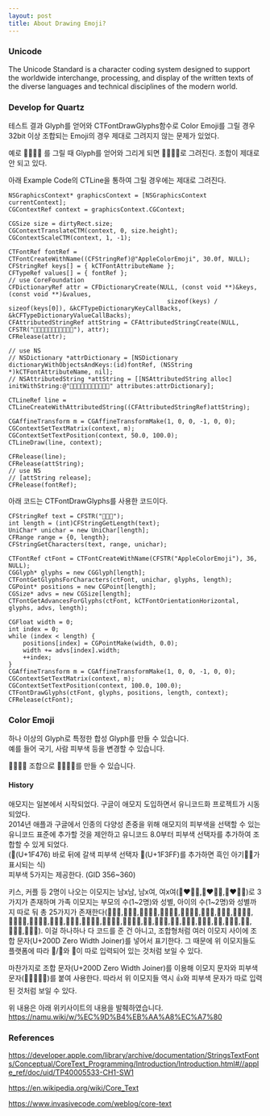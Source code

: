 ```yaml
---
layout: post
title: About Drawing Emoji?
---
```


### Unicode
 The Unicode Standard is a character coding system designed to support the worldwide interchange, processing, and display of the written texts of the diverse languages and technical disciplines of the modern world.

### Develop for Quartz

테스트 결과 Glyph를 얻어와 CTFontDrawGlyphs함수로 Color Emoji를 그릴 경우 32bit 이상 조합되는 Emoji의 경우 제대로 그려지지 않는 문제가 있었다.

예로 👨‍👩‍👧‍👧 를 그릴 때 Glyph를 얻어와 그리게 되면 👨👩👧👧로 그려진다. 조합이 제대로 안 되고 있다.

아래 Example Code의 CTLine을 통하여 그릴 경우에는 제대로 그려진다.

```
NSGraphicsContext* graphicsContext = [NSGraphicsContext currentContext];
CGContextRef context = graphicsContext.CGContext;

CGSize size = dirtyRect.size;
CGContextTranslateCTM(context, 0, size.height);
CGContextScaleCTM(context, 1, -1);

CTFontRef fontRef = CTFontCreateWithName((CFStringRef)@"AppleColorEmoji", 30.0f, NULL);
CFStringRef keys[] = { kCTFontAttributeName };
CFTypeRef values[] = { fontRef };
// use CoreFoundation
CFDictionaryRef attr = CFDictionaryCreate(NULL, (const void **)&keys, (const void **)&values,
                                            sizeof(keys) / sizeof(keys[0]), &kCFTypeDictionaryKeyCallBacks, &kCFTypeDictionaryValueCallBacks);
CFAttributedStringRef attString = CFAttributedStringCreate(NULL, CFSTR("👨‍👩‍👧‍👧🇰🇷💪🏾👩🏿‍🦳"), attr);
CFRelease(attr);

// use NS
// NSDictionary *attrDictionary = [NSDictionary dictionaryWithObjectsAndKeys:(id)fontRef, (NSString *)kCTFontAttributeName, nil];
// NSAttributedString *attString = [[NSAttributedString alloc] initWithString:@"👨‍👩‍👧‍👧🇰🇷💪🏾👩🏿‍🦳" attributes:attrDictionary];

CTLineRef line = CTLineCreateWithAttributedString((CFAttributedStringRef)attString);

CGAffineTransform m = CGAffineTransformMake(1, 0, 0, -1, 0, 0);
CGContextSetTextMatrix(context, m);
CGContextSetTextPosition(context, 50.0, 100.0);
CTLineDraw(line, context);

CFRelease(line);
CFRelease(attString);
// use NS
// [attString release];
CFRelease(fontRef);
```

아래 코드는 CTFontDrawGlyphs를 사용한 코드이다.

```
CFStringRef text = CFSTR("👩🏿‍🦳");
int length = (int)CFStringGetLength(text);
UniChar* unichar = new UniChar[length];
CFRange range = {0, length};
CFStringGetCharacters(text, range, unichar);

CTFontRef ctFont = CTFontCreateWithName(CFSTR("AppleColorEmoji"), 36, NULL);
CGGlyph* glyphs = new CGGlyph[length];
CTFontGetGlyphsForCharacters(ctFont, unichar, glyphs, length);
CGPoint* positions = new CGPoint[length];
CGSize* advs = new CGSize[length];
CTFontGetAdvancesForGlyphs(ctFont, kCTFontOrientationHorizontal, glyphs, advs, length);

CGFloat width = 0;
int index = 0;
while (index < length) {
    positions[index] = CGPointMake(width, 0.0);
    width += advs[index].width;
    ++index;
}
CGAffineTransform m = CGAffineTransformMake(1, 0, 0, -1, 0, 0);
CGContextSetTextMatrix(context, m);
CGContextSetTextPosition(context, 100.0, 100.0);
CTFontDrawGlyphs(ctFont, glyphs, positions, length, context);
CFRelease(ctFont);
```

### Color Emoji
하나 이상의 Glyph로 특정한 합성 Glyph를 만들 수 있습니다.  
예를 들어 국기, 사람 피부색 등을 변경할 수 있습니다.

👨👩👧👧 조합으로 👨‍👩‍👧‍👧를 만들 수 있습니다.  

#### History

애모지는 일본에서 시작되었다. 구글이 애모지 도입하면서 유니코드화 프로젝트가 시동되었다.  
2014년 애플과 구글에서 인종의 다양성 존중을 위해 애모지의 피부색을 선택할 수 있는 유니코드 표준에 추가할 것을 제안하고 유니코드 8.0부터 피부색 선택자를 추가하여 조합할 수 있게 되었다.  
(👶(U+1F476) 바로 뒤에 갈색 피부색 선택자 🏿(U+1F3FF)를 추가하면 흑인 아기👶🏿가 표시되는 식)  
피부색 5가지는 제공한다. (GID 356~360)

키스, 커플 등 2명이 나오는 이모지는 남x남, 남x여, 여x여(👨‍❤️‍💋‍👨,👩‍❤️‍💋‍👨,👩‍❤️‍💋‍👩)로 3가지가 존재하며 가족 이모지는 부모의 수(1~2명)와 성별, 아이의 수(1~2명)와 성별까지 따로 둬 총 25가지가 존재한다(👨‍👩‍👦,👨‍👩‍👧,👨‍👩‍👧‍👦,👨‍👩‍👦‍👦,👨‍👩‍👧‍👧,👨‍👨‍👦,👨‍👨‍👧,👨‍👨‍👧‍👦,👨‍👨‍👦‍👦,👨‍👨‍👧‍👧,👩‍👩‍👦,👩‍👩‍👧,👩‍👩‍👧‍👦,👩‍👩‍👦‍👦,👩‍👩‍👧‍👧,👨‍👦,👨‍👦‍👦,👨‍👧,👨‍👧‍👦,👨‍👧‍👧,👩‍👦,👩‍👦‍👦,👩‍👧,👩‍👧‍👦,👩‍👧‍👧). 이걸 하나하나 다 코드를 준 건 아니고, 조합형처럼 여러 이모지 사이에 조합 문자(U+200D Zero Width Joiner)를 넣어서 표기한다. 그 때문에 위 이모지들도 플랫폼에 따라 👨/👩와 🍳이 따로 입력되어 있는 것처럼 보일 수 있다.

마찬가지로 조합 문자(U+200D Zero Width Joiner)를 이용해 이모지 문자와 피부색 문자(🏻🏼🏽🏾🏿)를 붙여 사용한다. 따라서 위 이모지들 역시 👍와 피부색 문자가 따로 입력된 것처럼 보일 수 있다.

위 내용은 아래 위키사이트의 내용을 발췌하였습니다.  
https://namu.wiki/w/%EC%9D%B4%EB%AA%A8%EC%A7%80

### References

https://developer.apple.com/library/archive/documentation/StringsTextFonts/Conceptual/CoreText_Programming/Introduction/Introduction.html#//apple_ref/doc/uid/TP40005533-CH1-SW1

https://en.wikipedia.org/wiki/Core_Text

https://www.invasivecode.com/weblog/core-text
